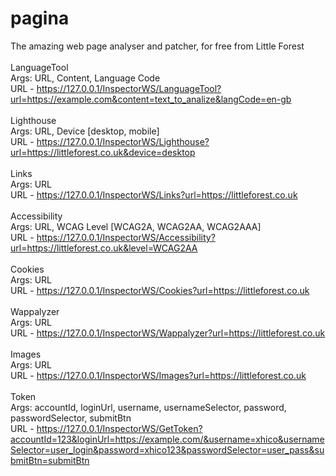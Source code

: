 # pagina
The amazing web page analyser and patcher, for free from Little Forest
<br />
<br />
LanguageTool
<br />
Args: URL, Content, Language Code
<br />
URL - https://127.0.0.1/InspectorWS/LanguageTool?url=https://example.com&content=text_to_analize&langCode=en-gb
<br />
<br />
Lighthouse
<br />
Args: URL, Device [desktop, mobile]
<br />
URL - https://127.0.0.1/InspectorWS/Lighthouse?url=https://littleforest.co.uk&device=desktop
<br />
<br />
Links
<br />
Args: URL
<br />
URL - https://127.0.0.1/InspectorWS/Links?url=https://littleforest.co.uk
<br />
<br />
Accessibility
<br />
Args: URL, WCAG Level [WCAG2A, WCAG2AA, WCAG2AAA]
<br />
URL - https://127.0.0.1/InspectorWS/Accessibility?url=https://littleforest.co.uk&level=WCAG2AA
<br />
<br />
Cookies
<br />
Args: URL
<br />
URL - https://127.0.0.1/InspectorWS/Cookies?url=https://littleforest.co.uk
<br />
<br />
Wappalyzer
<br />
Args: URL
<br />
URL - https://127.0.0.1/InspectorWS/Wappalyzer?url=https://littleforest.co.uk
<br />
<br />
Images
<br />
Args: URL
<br />
URL - https://127.0.0.1/InspectorWS/Images?url=https://littleforest.co.uk
<br />
<br />
Token
<br />
Args: accountId, loginUrl, username, usernameSelector, password, passwordSelector, submitBtn
<br />
URL - https://127.0.0.1/InspectorWS/GetToken?accountId=123&loginUrl=https://example.com/&username=xhico&usernameSelector=user_login&password=xhico123&passwordSelector=user_pass&submitBtn=submitBtn

